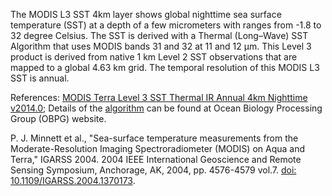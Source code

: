 The MODIS L3 SST 4km layer shows global nighttime sea surface temperature (SST) at a depth of a few micrometers with ranges from -1.8 to 32 degree Celsius. The SST is derived with a Thermal (Long–Wave) SST Algorithm that uses MODIS bands 31 and 32 at 11 and 12 μm. This Level 3 product is derived from native 1 km Level 2 SST observations that are mapped to a global 4.63 km grid. The temporal resolution of this MODIS L3 SST is annual.

References:
[MODIS Terra Level 3 SST Thermal IR Annual 4km Nighttime v2014.0](https://podaac.jpl.nasa.gov/dataset/MODIS_TERRA_L3_SST_THERMAL_ANNUAL_4KM_NIGHTTIME_V2014.0); Details of the [algorithm](https://oceancolor.gsfc.nasa.gov/atbd/sst4/) can be found at Ocean Biology Processing Group (OBPG) website.

P. J. Minnett et al., "Sea-surface temperature measurements from the Moderate-Resolution Imaging Spectroradiometer (MODIS) on Aqua and Terra," IGARSS 2004. 2004 IEEE International Geoscience and Remote Sensing Symposium, Anchorage, AK, 2004, pp. 4576-4579 vol.7. [doi: 10.1109/IGARSS.2004.1370173](https://doi.org/10.1109/IGARSS.2004.1370173).
